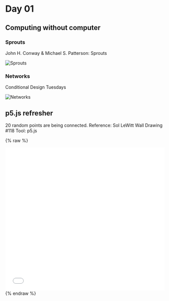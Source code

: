 # Day 01

## Computing without computer

### Sprouts

John H. Conway & Michael S. Patterson: Sprouts

![Sprouts](content/day01/sprouts.png)

### Networks

Conditional Design Tuesdays

![Networks](content/day01/networks.png)

## p5.js refresher

20 random points are being connected.
Reference: Sol LeWitt Wall Drawing #118
Tool: p5.js

{% raw %}
<iframe src="content/day01/01/embed.html" width="100%" height="450" frameborder="no"></iframe>
{% endraw %}